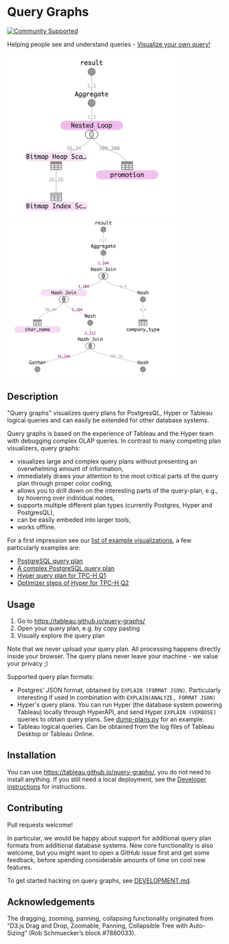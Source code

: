 Query Graphs
============
[![Community Supported](https://img.shields.io/badge/Support%20Level-Community%20Supported-457387.svg)](https://www.tableau.com/support-levels-it-and-developer-tools)

Helping people see and understand queries - [Visualize your own query!](http://tableau.github.io/query-graphs/index.html)

[<img src="media/sample_graph_simple.png" width=400 alt="Sample Visualization"/>](https://tableau.github.io/query-graphs/index.html?file=examples%2Fpostgres%2Fbitmapscan.json&title=bitmapscan.json)
[<img src="media/sample_graph_complex.png" width=400 alt="Sample Visualization"/>](http://tableau.github.io/query-graphs/index.html?file=examples%2Fpostgres%2Flearning_to_optimize_federated_queries%2Fjob%2Funfederated%2Fdisable_nestloop%2F10a_dting-linux.json&title=10a_dting-linux.json)

Description
-----------

"Query graphs" visualizes query plans for PostgresQL, Hyper or Tableau logical queries and can easily be extended for other database systems.

Query graphs is based on the experience of Tableau and the Hyper team with debugging complex OLAP queries.
In contrast to many competing plan visualizers, query graphs:
* visualizes large and complex query plans without presenting an overwhelming amount of information,
* immediately draws your attention to tne most critical parts of the query plan through proper color coding,
* allows you to drill down on the interesting parts of the query-plan, e.g., by hovering over individual nodes,
* supports multiple different plan types (currently Postgres, Hyper and PostgresQL),
* can be easily embeded into larger tools,
* works offline.

For a first impression see our [list of example visualizations](https://tableau.github.io/query-graphs/examples.html), a few particularly examples are:
* [PostgreSQL query plan](https://tableau.github.io/query-graphs/index.html?file=examples%2Fpostgres%2Flearning_to_optimize_federated_queries%2Fjob%2Ffederated%2Fdisable_nestloop%2F10a_ricole-lx.json&title=10a_ricole-lx.json)
* [A complex PostgreSQL query plan](https://tableau.github.io/query-graphs/index.html?file=examples%2Fpostgres%2Flearning_to_optimize_federated_queries%2Fjob%2Funfederated%2Fdisable_nestloop%2F10a_dting-linux.json&title=10a_dting-linux.json)
* [Hyper query plan for TPC-H Q1](https://tableau.github.io/query-graphs/index.html?file=examples%2Fhyper%2Ftpch-q1.plan.json&title=tpch-q1.plan.json)
* [Optimizer steps of Hyper for TPC-H Q2](https://tableau.github.io/query-graphs/index.html?file=examples%2Fhyper%2Ftpch-q2-steps.plan.json&title=tpch-q2-steps.plan.json)

Usage
-----

1. Go to https://tableau.github.io/query-graphs/
2. Open your query plan, e.g. by copy pasting
3. Visually explore the query plan

Note that we never upload your query plan.
All processing happens directly inside your browser.
The query plans never leave your machine - we value your privacy ;)

Supported query plan formats:
* Postgres' JSON format, obtained by `EXPLAIN (FORMAT JSON)`. Particularly interesting if used in combination with `EXPLAIN(ANALYZE, FORMAT JSON)`
* Hyper's query plans. You can run Hyper (the database system powering Tableau) locally through HyperAPI, and send Hyper `EXPLAIN (VERBOSE)` queries to obtain query plans. See [dump-plans.py](plan-dumper/dump-plans.py) for an example.
* Tableau logical queries. Can be obtained from the log files of Tableau Desktop or Tableau Online.

Installation
------------

You can use https://tableau.github.io/query-graphs/, you do not need to install anything.
If you still need a local deployment, see the [Developer instructions](DEVELOPMENT.md) for instructions.

Contributing
------------

Pull requests welcome!

In particular, we would be happy about support for additional query plan formats from additional database systems.
New core functionality is also welcome, but you might want to open a GitHub issue first and get some feedback, before spending considerable amounts of time on cool new features.

To get started hacking on query graphs, see [DEVELOPMENT.md](DEVELOPMENT.md).

Acknowledgements
----------------

The dragging, zooming, panning, collapsing functionality originated from
“D3.js Drag and Drop, Zoomable, Panning, Collapsible Tree with Auto-Sizing” (Rob Schmuecker’s block #7880033).